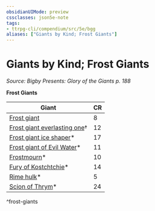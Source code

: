 ```yaml
---
obsidianUIMode: preview
cssclasses: json5e-note
tags:
- ttrpg-cli/compendium/src/5e/bgg
aliases: ["Giants by Kind; Frost Giants"]
---
```

# Giants by Kind; Frost Giants
*Source: Bigby Presents: Glory of the Giants p. 188* 

**Frost Giants**

| Giant | CR |
|-------|----|
| [Frost giant](frost-giant.md) | 8 |
| [Frost giant everlasting one](frost-giant-everlasting-one-mpmm.md)† | 12 |
| [Frost giant ice shaper](frost-giant-ice-shaper-bgg.md)* | 17 |
| [Frost giant of Evil Water](frost-giant-of-evil-water-bgg.md)* | 11 |
| [Frostmourn](frostmourn-bgg.md)* | 10 |
| [Fury of Kostchtchie](fury-of-kostchtchie-bgg.md)* | 14 |
| [Rime hulk](rime-hulk-bgg.md)* | 5 |
| [Scion of Thrym](3-Compendium/CLI/bestiary/giant/scion-of-thrym-bgg.md)* | 24 |
^frost-giants